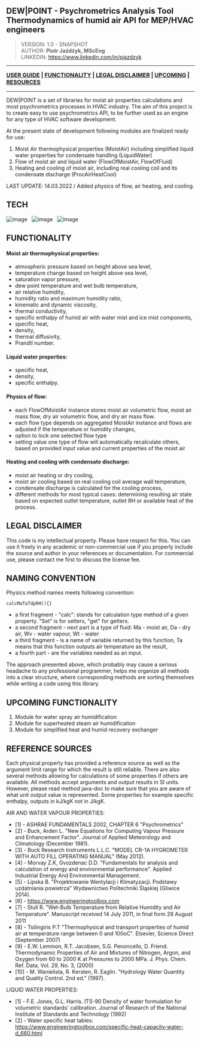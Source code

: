## DEW|POINT - Psychrometrics Analysis Tool <br> Thermodynamics of humid air API for MEP/HVAC engineers

> VERSION: 1.0 - SNAPSHOT <br>
> AUTHOR: <b>Piotr Jażdżyk, MScEng</b> <br>
> LINKEDIN: https://www.linkedin.com/in/pjazdzyk <br>

---

<span style="font-weight:700;font-size:15px">

[USER GUIDE](README_GUIDE.MD) | [FUNCTIONALITY](#functionality) | [LEGAL DISCLAIMER](#legal-disclaimer) | [UPCOMING](#upcoming-functionality) | [RESOURCES](#reference-sources)

</span>

---

DEW|POINT is a set of libraries for moist air properties calculations and most psychrometrics processes in HVAC industry. The aim of this project is to create easy to use psychrometrics API, to be further 
used as an engine for any type of HVAC software development.

At the present state of development following modules are finalized ready for use:
1. Moist Air thermophysical properties (MoistAir) including simplified liquid water properties for condensate handling (LiquidWater)
2. Flow of moist air and liquid water (FlowOfMoistAir, FlowOfFluid)
3. Heating and cooling of moist air, including real cooling coil and its condensate discharge (ProcAirHeatCool)

LAST UPDATE: 14.03.2022 / Added physics of flow, air heating, and cooling.

## TECH
![image](https://img.shields.io/badge/16-Java-orange?style=for-the-badge) &nbsp;
![image](https://img.shields.io/badge/apache_maven-C71A36?style=for-the-badge&logo=apachemaven&logoColor=white) &nbsp;
![image](https://img.shields.io/badge/Junit5-25A162?style=for-the-badge&logo=junit5&logoColor=white) &nbsp;

## FUNCTIONALITY

#### Moist air thermophysical properties:
* atmospheric pressure based on height above sea level,
* temperature change based on height above sea level,
* saturation vapor pressure,
* dew point temperature and wet bulb temperature,
* air relative humidity,
* humidity ratio and maximum humidity ratio,
* kinematic and dynamic viscosity,
* thermal conductivity,
* specific enthalpy of humid air with water mist and ice mist components,
* specific heat,
* density,
* thermal diffusivity,
* Prandtl number.

#### Liquid water properties:
* specific heat,
* density,
* specific enthalpy.

#### Physics of flow:
* each FlowOfMoistAir instance stores moist air volumetric flow, moist air mass flow, dry air volumetric flow, and dry air mass flow.
* each flow type depends on aggregated MoistAir instance and flows are adjusted if the temperature or humidity changes,
* option to lock one selected flow type
* setting value one type of flow will automatically recalculate others, based on provided input value and current properties of the moist air

#### Heating and cooling with condensate discharge:
* moist air heating or dry cooling,
* moist air cooling based on real cooling coil average wall temperature,
* condensate discharge is calculated for the cooling process,
* different methods for most typical cases: determining resulting air state based on expected outlet temperature, outlet RH or available heat of the process.

## LEGAL DISCLAIMER
This code is my intellectual property. Please have respect for this. You can use it freely in any academic or non-commercial use if you
properly include the source and author in your references or documentation. For commercial use, please contact me first to discuss the license fee.

## NAMING CONVENTION
Physics method names meets following convention:
```
calcMaTaTdpRH(){}
```
- a first fragment - "calc": stands for calculation type method of a given property. "Set" is for setters, "get" for getters.
- a second fragment - next part is a type of fluid: Ma - moist air, Da - dry air, Wv - water vapour, Wt - water
- a third fragment - is a name of variable returned by this function, Ta means that this function outputs air temperature as the result,
- a fourth part - are the variables needed as an input.

The approach presented above, which probably may cause a serious headache to any professional programmer, helps me organize all methods into a clear
structure, where corresponding methods are sorting themselves while writing a code using this library.

## UPCOMING FUNCTIONALITY
1. Module for water spray air humidification
2. Module for superheated steam air humidification
3. Module for simplified heat and humid recovery exchanger

## REFERENCE SOURCES

Each physical property has provided a reference source as well as the argument limit range for which the result is still reliable. There are also several methods allowing for calculations of some properties if others are available.
All methods accept arguments and output results in SI units. However, please read method java-doc to make sure that you are aware of what unit output value is represented. Some properties for example specific enthalpy,
outputs in kJ/kgK not in J/kgK.

AIR AND WATER VAPOUR PROPERTIES:
* [1] - ASHRAE FUNDAMENTALS 2002, CHAPTER 6 "Psychrometrics"
* [2] - Buck, Arden L. "New Equations for Computing Vapour Pressure and Enhancement Factor". Journal of Applied Meteorology and Climatology (December 1981).
* [3] - Buck Research Instruments L.L.C. "MODEL CR-1A HYGROMETER WITH AUTO FILL OPERATING MANUAL" (May 2012).
* [4] - Morvay Z.K, Gvozdenac D.D. "Fundamentals for analysis and calculation of energy and environmental performance". Applied Industrial Energy And Environmental Management.
* [5] - Lipska B. "Projektowanie Wentylacji i Klimatyzacji. Podstawy uzdatniania powietrza" Wydawnictwo Politechniki Śląskiej (Gliwice  2014).
* [6] - https://www.engineeringtoolbox.com
* [7] - Stull R. "Wet-Bulb Temperature from Relative Humidity and Air Temperature". Manuscript received 14 July 2011, in ﬁnal form 28 August 2011
* [8] - Tsilingiris P.T "Thermophysical and transport properties of humid air at temperature range between 0 and 100oC". Elsevier, Science Direct (September 2007)
* [9] - E.W. Lemmon, R.T. Jacobsen, S.G. Penoncello, D. Friend. Thermodynamic Properties of Air and Mixtures of Nitrogen, Argon, and Oxygen from 60 to 2000 K at Pressures to 2000 MPa. J. Phys. Chem. Ref. Data, Vol. 29, No. 3, (2000)
* [10] - M. Wanielista, R. Kersten,  R. Eaglin. "Hydrology Water Quantity and Quality Control. 2nd ed." (1997).

LIQUID WATER PROPERTIES:
* [1] - F.E. Jones, G.L. Harris. ITS-90 Density of water formulation for volumetric standards' calibration. Journal of Research of the National Institute of Standards and Technology (1992)
* [2] - Water specific heat tables: https://www.engineeringtoolbox.com/specific-heat-capacity-water-d_660.html